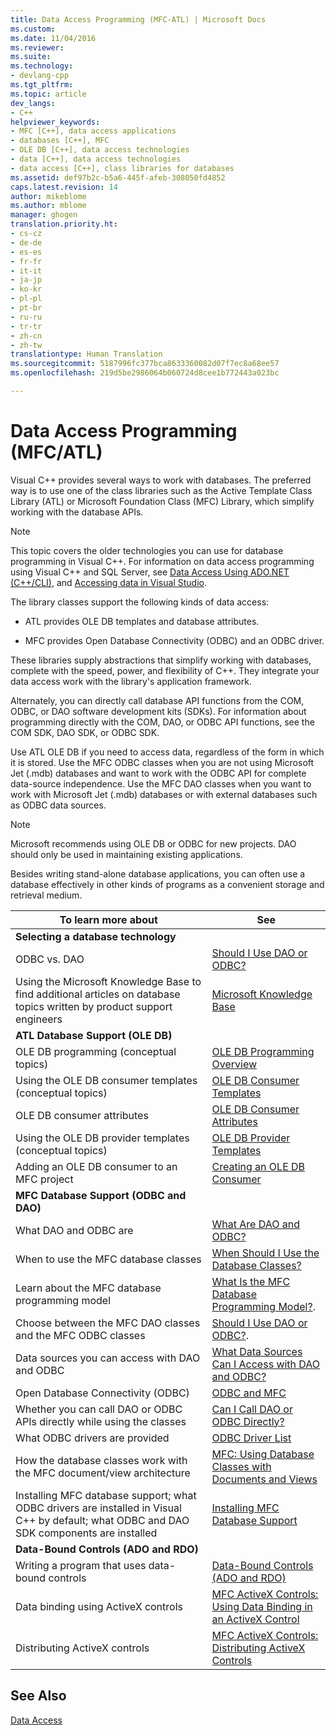 ```yaml
---
title: Data Access Programming (MFC-ATL) | Microsoft Docs
ms.custom: 
ms.date: 11/04/2016
ms.reviewer: 
ms.suite: 
ms.technology:
- devlang-cpp
ms.tgt_pltfrm: 
ms.topic: article
dev_langs:
- C++
helpviewer_keywords:
- MFC [C++], data access applications
- databases [C++], MFC
- OLE DB [C++], data access technologies
- data [C++], data access technologies
- data access [C++], class libraries for databases
ms.assetid: def97b2c-b5a6-445f-afeb-308050fd4852
caps.latest.revision: 14
author: mikeblome
ms.author: mblome
manager: ghogen
translation.priority.ht:
- cs-cz
- de-de
- es-es
- fr-fr
- it-it
- ja-jp
- ko-kr
- pl-pl
- pt-br
- ru-ru
- tr-tr
- zh-cn
- zh-tw
translationtype: Human Translation
ms.sourcegitcommit: 5187996fc377bca8633360082d07f7ec8a68ee57
ms.openlocfilehash: 219d5be2986064b060724d8cee1b772443a023bc

---
```

# Data Access Programming (MFC/ATL)
Visual C++ provides several ways to work with databases. The preferred way is to use one of the class libraries such as the Active Template Class Library (ATL) or Microsoft Foundation Class (MFC) Library, which simplify working with the database APIs.  
  
> [!NOTE]
>  This topic covers the older technologies you can use for database programming in Visual C++. For information on data access programming using Visual C++ and SQL Server, see [Data Access Using ADO.NET (C++/CLI)](../dotnet/data-access-using-adonet-cpp-cli.md), and [Accessing data in Visual Studio](/visualstudio/data-tools/accessing-data-in-visual-studio).  
  
 The library classes support the following kinds of data access:  
  
-   ATL provides OLE DB templates and database attributes.  
  
-   MFC provides Open Database Connectivity (ODBC) and an ODBC driver.  
  
 These libraries supply abstractions that simplify working with databases, complete with the speed, power, and flexibility of C++. They integrate your data access work with the library's application framework.  
  
 Alternately, you can directly call database API functions from the COM, ODBC, or DAO software development kits (SDKs). For information about programming directly with the COM, DAO, or ODBC API functions, see the COM SDK, DAO SDK, or ODBC SDK.  
  
 Use ATL OLE DB if you need to access data, regardless of the form in which it is stored. Use the MFC ODBC classes when you are not using Microsoft Jet (.mdb) databases and want to work with the ODBC API for complete data-source independence. Use the MFC DAO classes when you want to work with Microsoft Jet (.mdb) databases or with external databases such as ODBC data sources.  
  
> [!NOTE]
>  Microsoft recommends using OLE DB or ODBC for new projects. DAO should only be used in maintaining existing applications.  
  
 Besides writing stand-alone database applications, you can often use a database effectively in other kinds of programs as a convenient storage and retrieval medium.  
  
|To learn more about|See|  
|-------------------------|---------|  
|**Selecting a database technology**||  
|ODBC vs. DAO|[Should I Use DAO or ODBC?](../data/should-i-use-dao-or-odbc-q.md)|  
|Using the Microsoft Knowledge Base to find additional articles on database topics written by product support engineers|[Microsoft Knowledge Base](../data/where-can-i-find-microsoft-knowledge-base-articles-on-database-topics-q.md)|  
|**ATL Database Support (OLE DB)**||  
|OLE DB programming (conceptual topics)|[OLE DB Programming Overview](../data/oledb/ole-db-programming-overview.md)|  
|Using the OLE DB consumer templates (conceptual topics)|[OLE DB Consumer Templates](../data/oledb/ole-db-consumer-templates-cpp.md)|  
|OLE DB consumer attributes|[OLE DB Consumer Attributes](../windows/ole-db-consumer-attributes.md)|  
|Using the OLE DB provider templates (conceptual topics)|[OLE DB Provider Templates](../data/oledb/ole-db-provider-templates-cpp.md)|  
|Adding an OLE DB consumer to an MFC project|[Creating an OLE DB Consumer](../data/oledb/creating-an-ole-db-consumer.md)|  
|**MFC Database Support (ODBC and DAO)**||  
|What DAO and ODBC are|[What Are DAO and ODBC?](../data/what-are-dao-and-odbc-q.md)|  
|When to use the MFC database classes|[When Should I Use the Database Classes?](../data/when-should-i-use-the-database-classes-q.md)|  
|Learn about the MFC database programming model|[What Is the MFC Database Programming Model?](../data/what-is-the-mfc-database-programming-model-q.md).|  
|Choose between the MFC DAO classes and the MFC ODBC classes|[Should I Use DAO or ODBC?](../data/should-i-use-dao-or-odbc-q.md).|  
|Data sources you can access with DAO and ODBC|[What Data Sources Can I Access with DAO and ODBC?](../data/what-data-sources-can-i-access-with-dao-and-odbc-q.md)|  
|Open Database Connectivity (ODBC)|[ODBC and MFC](../data/odbc/odbc-and-mfc.md)|  
|Whether you can call DAO or ODBC APIs directly while using the classes|[Can I Call DAO or ODBC Directly?](../data/can-i-call-dao-or-odbc-directly-q.md)|  
|What ODBC drivers are provided|[ODBC Driver List](../data/odbc/odbc-driver-list.md)|  
|How the database classes work with the MFC document/view architecture|[MFC: Using Database Classes with Documents and Views](../data/mfc-using-database-classes-with-documents-and-views.md)|  
|Installing MFC database support; what ODBC drivers are installed in Visual C++ by default; what ODBC and DAO SDK components are installed|[Installing MFC Database Support](../data/installing-mfc-database-support.md)|  
|**Data-Bound Controls (ADO and RDO)**||  
|Writing a program that uses data-bound controls|[Data-Bound Controls (ADO and RDO)](../data/ado-rdo/data-bound-controls-ado-and-rdo.md)|  
|Data binding using ActiveX controls|[MFC ActiveX Controls: Using Data Binding in an ActiveX Control](../mfc/mfc-activex-controls-using-data-binding-in-an-activex-control.md)|  
|Distributing ActiveX controls|[MFC ActiveX Controls: Distributing ActiveX Controls](../mfc/mfc-activex-controls-distributing-activex-controls.md)|  
  
## See Also  
 [Data Access](http://msdn.microsoft.com/library/a9455752-39c4-4457-b14e-197772d3df0b)


<!--HONumber=Jan17_HO1-->


